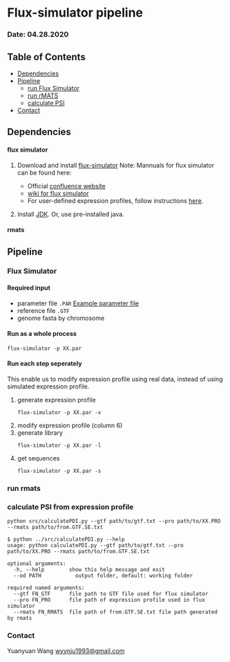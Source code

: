 # Flux-simulator pipeline
### Date: 04.28.2020


## Table of Contents
- [Dependencies](#Dependencies)
- [Pipeline](#Pipeline)
    * [run Flux Simulator](#Flux-Simulator)
    * [run rMATS](#run-rmats)
    * [calculate PSI](#calculate-PSI-from-expression-profile)
- [Contact](#Contact)



## Dependencies
#### flux simulator
1. Download and install [flux-simulator](http://confluence.sammeth.net/display/SIM/2+-+Download)
    Note: Mannuals for flux simulator can be found here:
    - Official [confluence website](http://confluence.sammeth.net/display/SIM/Home)
    - [wiki for flux simulator](http://fluxcapacitor.wikidot.com/simulator)
    - For user-defined expression profiles, follow instructions [here](http://confluence.sammeth.net/display/SIM/flux+simulator+.pro+file).

2. Install [JDK](http://www.oracle.com/technetwork/java/javase/downloads/jdk8-downloads-2133151.html). Or, use pre-installed java.

#### rmats

## Pipeline
### Flux Simulator
#### Required input
- parameter file `.PAR`
  [Example parameter file](paraFiles/example_unmodified.PAR)
- reference file `.GTF`
- genome fasta by chromosome


#### Run as a whole process 
```
flux-simulator -p XX.par
```


#### Run each step seperately
This enable us to modify expression profile using real data, instead of using simulated expression profile.

1. generate expression profile
    ```
    flux-simulator -p XX.par -x
    ```
2. modify expression profile (column 6)
3. generate library
    ```
    flux-simulator -p XX.par -l
    ```
4. get sequences
    ```
    flux-simulator -p XX.par -s
    ```
### run rmats
### calculate PSI from expression profile
```
python src/calculatePDI.py --gtf path/to/gtf.txt --pro path/to/XX.PRO --rmats path/to/from.GTF.SE.txt
```
```
$ python ../src/calculatePDI.py --help
usage: python calculatePDI.py --gtf path/to/gtf.txt --pro path/to/XX.PRO --rmats path/to/from.GTF.SE.txt

optional arguments:
  -h, --help        show this help message and exit
  --od PATH           output folder, default: working folder

required named arguments:
  --gtf FN_GTF      file path to GTF file used for flux simulator
  --pro FN_PRO      file path of expression profile used in flux simulator
  --rmats FN_RMATS  file path of from.GTF.SE.txt file path generated by rmats
```
### Contact
Yuanyuan Wang <wyynju1993@gmail.com>


